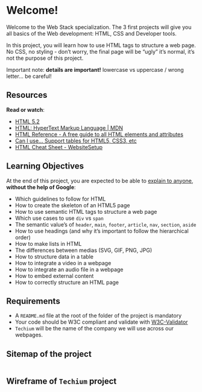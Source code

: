 
  <p><img src="https://holbertonintranet.s3.amazonaws.com/uploads/medias/2019/12/5d9e347964a9cc0e3e24.jpg?X-Amz-Algorithm=AWS4-HMAC-SHA256&X-Amz-Credential=AKIARDDGGGOUWMNL5ANN%2F20210420%2Fus-east-1%2Fs3%2Faws4_request&X-Amz-Date=20210420T000822Z&X-Amz-Expires=86400&X-Amz-SignedHeaders=host&X-Amz-Signature=9c76004d950a1c3cf56dc117ea1227222cff79815e8f4f6f67b863e51f905997" alt="" style="" /></p>

<h1>Welcome!</h1>

<p>Welcome to the Web Stack specialization. 
The 3 first projects will give you all basics of the Web development: HTML, CSS and Developer tools.</p>

<p>In this project, you will learn how to use HTML tags to structure a web page. 
No CSS, no styling - don&rsquo;t worry, the final page will be &ldquo;ugly&rdquo; it&rsquo;s normal, it&rsquo;s not the purpose of this project.</p>

<p>Important note: <strong>details are important!</strong> lowercase vs uppercase / wrong letter&hellip; be careful!</p>

<h2>Resources</h2>

<p><strong>Read or watch</strong>:</p>

<ul>
<li><a href="/rltoken/0qrWxRjFnohd-DMZwIakuA" title="HTML 5.2" target="_blank">HTML 5.2</a></li>
<li><a href="/rltoken/M-CcOLx8YG8znnc4qxSscg" title="HTML: HyperText Markup Language | MDN" target="_blank">HTML: HyperText Markup Language | MDN</a></li>
<li><a href="/rltoken/5O-P-PsGJ5tXOOmKZwTNvg" title="HTML Reference - A free guide to all HTML elements and attributes" target="_blank">HTML Reference - A free guide to all HTML elements and attributes</a></li>
<li><a href="/rltoken/qonyw8QCI9Bf8jjiib9tug" title="Can I use... Support tables for HTML5, CSS3, etc" target="_blank">Can I use&hellip; Support tables for HTML5, CSS3, etc</a></li>
<li><a href="/rltoken/IL-IEL5JBB6FuDME5oZNRQ" title="HTML Cheat Sheet - WebsiteSetup" target="_blank">HTML Cheat Sheet - WebsiteSetup</a></li>
</ul>

<h2>Learning Objectives</h2>

<p>At the end of this project, you are expected to be able to <a href="/rltoken/hvpv_a7E_IuMT9MdwrsGAg" title="explain to anyone" target="_blank">explain to anyone</a>, <strong>without the help of Google</strong>:</p>

<ul>
<li>Which guidelines to follow for HTML</li>
<li>How to create the skeleton of an HTML5 page</li>
<li>How to use semantic HTML tags to structure a web page</li>
<li>Which use cases to use <code>div</code> vs <code>span</code></li>
<li>The semantic value&rsquo;s of <code>header</code>, <code>main</code>, <code>footer</code>, <code>article</code>, <code>nav</code>, <code>section</code>, <code>aside</code></li>
<li>How to use headings (and why it&rsquo;s important to follow the hierarchical order)</li>
<li>How to make lists in HTML</li>
<li>The differences between medias (SVG, GIF, PNG, JPG)</li>
<li>How to structure data in a table</li>
<li>How to integrate a video in a webpage</li>
<li>How to integrate an audio file in a webpage</li>
<li>How to embed external content</li>
<li>How to correctly structure an HTML page</li>
</ul>

<h2>Requirements</h2>

<ul>
<li>A <code>README.md</code> file at the root of the folder of the project is mandatory</li>
<li>Your code should be W3C compliant and validate with <a href="/rltoken/Iz2PnqOHp2Au30Jb6c-E0w" title="W3C-Validator" target="_blank">W3C-Validator</a></li>
<li><code>Techium</code> will be the name of the company we will use across our webpages.</li>
</ul>

<h2>Sitemap of the project</h2>

<p><img src="https://holbertonintranet.s3.amazonaws.com/uploads/medias/2020/4/4dec2ba9d84a0a55355b1c1e2de4c57854a2d35a.png?X-Amz-Algorithm=AWS4-HMAC-SHA256&X-Amz-Credential=AKIARDDGGGOUWMNL5ANN%2F20210420%2Fus-east-1%2Fs3%2Faws4_request&X-Amz-Date=20210420T000822Z&X-Amz-Expires=86400&X-Amz-SignedHeaders=host&X-Amz-Signature=0cdcceb3971269d39456078322b6f455e974ee9ff5b428ffd749ac39bb173235" alt="" style="" /></p>

<h2>Wireframe of <code>Techium</code> project</h2>

<p><img src="https://holbertonintranet.s3.amazonaws.com/uploads/medias/2020/4/3e4f9e2b3cb73d1768229e086f5da35337be5c6c.png?X-Amz-Algorithm=AWS4-HMAC-SHA256&X-Amz-Credential=AKIARDDGGGOUWMNL5ANN%2F20210420%2Fus-east-1%2Fs3%2Faws4_request&X-Amz-Date=20210420T000822Z&X-Amz-Expires=86400&X-Amz-SignedHeaders=host&X-Amz-Signature=6d7612e02edec56a133f74571c75206514576d408b20c9b2e2a6f19c19ceb6ad" alt="" style="" /></p>

</div>

